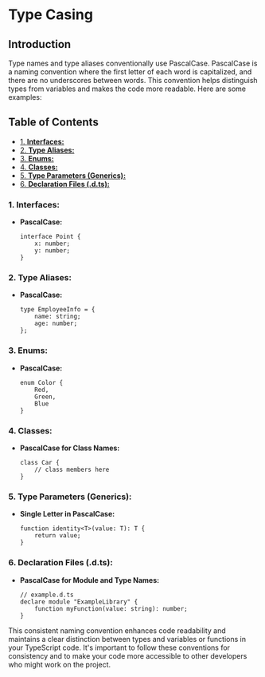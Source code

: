 # Type Casing

## Introduction

Type names and type aliases conventionally use PascalCase. PascalCase is a naming convention where the first letter of each word is capitalized, and there are no underscores between words. This convention helps distinguish types from variables and makes the code more readable. Here are some examples:

## Table of Contents

- [1. **Interfaces:**](#1-interfaces)
- [2. **Type Aliases:**](#2-type-aliases)
- [3. **Enums:**](#3-enums)
- [4. **Classes:**](#4-classes)
- [5. **Type Parameters (Generics):**](#5-type-parameters-generics)
- [6. **Declaration Files (.d.ts):**](#6-declaration-files-dts)

### 1. **Interfaces:**

- **PascalCase:**
    
    ```tsx
    interface Point {
        x: number;
        y: number;
    }
    ```
    

### 2. **Type Aliases:**

- **PascalCase:**
    
    ```tsx
    type EmployeeInfo = {
        name: string;
        age: number;
    };
    ```
    

### 3. **Enums:**

- **PascalCase:**
    
    ```tsx
    enum Color {
        Red,
        Green,
        Blue
    }
    ```
    

### 4. **Classes:**

- **PascalCase for Class Names:**
    
    ```tsx
    class Car {
        // class members here
    }
    ```
    

### 5. **Type Parameters (Generics):**

- **Single Letter in PascalCase:**
    
    ```tsx
    function identity<T>(value: T): T {
        return value;
    }
    ```
    

### 6. **Declaration Files (.d.ts):**

- **PascalCase for Module and Type Names:**
    
    ```tsx
    // example.d.ts
    declare module "ExampleLibrary" {
        function myFunction(value: string): number;
    }
    ```
    

This consistent naming convention enhances code readability and maintains a clear distinction between types and variables or functions in your TypeScript code. It's important to follow these conventions for consistency and to make your code more accessible to other developers who might work on the project.